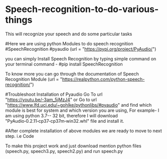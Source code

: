 # Speech-recognition-to-do-various-things
This will recognize your speech and do some particular tasks

#Here we are using python Modules to do speech recognition
#SpeechRecognition
#pyaudio (url = "https://pypi.org/project/PyAudio/")

you can simply Install Speech Recognition by typing simple command on your terminal 
command - #pip install SpeechRecognition

 To know more you can go through the documentation of Speech Recognition Module (url = "https://realpython.com/python-speech-recognition/")
 
 #Troubleshoot Installation of Pyaudio
 Go To url "https://youtu.be/-3am_5jMzJ4" or 
 Go to url "https://www.lfd.uci.edu/~gohlke/pythonlibs/#pyaudio"
 and find which module is best for system and which version you are using, For example- I am using python 3.7-- 32 bit, therefore I will download "PyAudio‑0.2.11‑cp37‑cp37m‑win32.whl" file and install it.
 
 #After complete installation of above modules we are ready to move to next step.
 i.e Code
 
 To make this project work and just download mention python files (speech.py, speech3.py, speech2.py) and run speech.py
